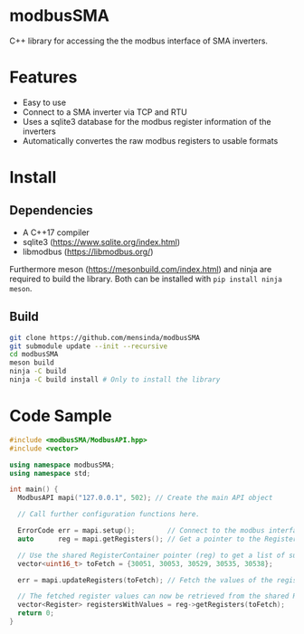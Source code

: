 # modbusSMA

C++ library for accessing the the modbus interface of SMA inverters.

# Features

 - Easy to use
 - Connect to a SMA inverter via TCP and RTU
 - Uses a sqlite3 database for the modbus register information of the inverters
 - Automatically convertes the raw modbus registers to usable formats

# Install

## Dependencies

 - A C++17 compiler
 - sqlite3 (https://www.sqlite.org/index.html)
 - libmodbus (https://libmodbus.org/)

Furthermore meson (https://mesonbuild.com/index.html) and ninja are required to build the library.
Both can be installed with `pip install ninja meson`.

## Build

```bash
git clone https://github.com/mensinda/modbusSMA
git submodule update --init --recursive
cd modbusSMA
meson build
ninja -C build
ninja -C build install # Only to install the library
```

# Code Sample

```cpp
#include <modbusSMA/ModbusAPI.hpp>
#include <vector>

using namespace modbusSMA;
using namespace std;

int main() {
  ModbusAPI mapi("127.0.0.1", 502); // Create the main API object

  // Call further configuration functions here.

  ErrorCode err = mapi.setup();        // Connect to the modbus interface with ModbusAPI::setup()
  auto      reg = mapi.getRegisters(); // Get a pointer to the RegisterContainer where all registers are stored.

  // Use the shared RegisterContainer pointer (reg) to get a list of supported registers.
  vector<uint16_t> toFetch = {30051, 30053, 30529, 30535, 30538};

  err = mapi.updateRegisters(toFetch); // Fetch the values of the registers and store them in the RegisterContainer

  // The fetched register values can now be retrieved from the shared RegisterContainer
  vector<Register> registersWithValues = reg->getRegisters(toFetch);
  return 0;
}
```
